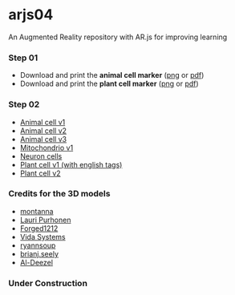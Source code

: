 # arjs04
An Augmented Reality repository with AR.js for improving learning

### Step 01
* Download and print the **animal cell marker** ([png](/assets/print/animal_cell.png) or [pdf](/assets/print/animal_cell.pdf))
* Download and print the **plant cell marker** ([png](/assets/print/plant_cell.png) or [pdf](/assets/print/plant_cell.pdf))

### Step 02
* [Animal cell v1](/source/animal_cell01.html)
* [Animal cell v2](/source/animal_cell02.html)
* [Animal cell v3](/source/animal_cell03.html)
* [Mitochondrio v1](/source/mitochondria.html)
* [Neuron cells](/source/neuron_cells.html)
* [Plant cell v1 (with english tags)](/source/plant_cell01.html)
* [Plant cell v2](/source/plant_cell02.html)

### Credits for the 3D models
* [montanna](https://sketchfab.com/3d-models/animal-cell-20-annotated-in-english-0d9f7f4257224975b2ef83a283709b2f)
* [Lauri Purhonen](https://sketchfab.com/3d-models/animal-cell-downloadable-ddc40bb0900544959f02d3ff83c32615)
* [Forged1212](https://sketchfab.com/3d-models/animal-cell-abaa9a651c834cdaa67072b32fb0024f)
* [Vida Systems](https://sketchfab.com/3d-models/mitochondria-cell-organelles-397631a85faa487ba1f1cc4fe5e1b7e3)
* [ryannsoup](https://sketchfab.com/3d-models/neuronal-cell-environment-11fc6dbcc1594e9a806601bb7480f315)
* [brianj.seely](https://sketchfab.com/3d-models/plant-cell-caa4a71203254d979bb8f200a8f96eab)
* [Al-Deezel](https://sketchfab.com/3d-models/plant-cell-a7e1a886fe9d49589878a255446837a4)

### Under Construction
